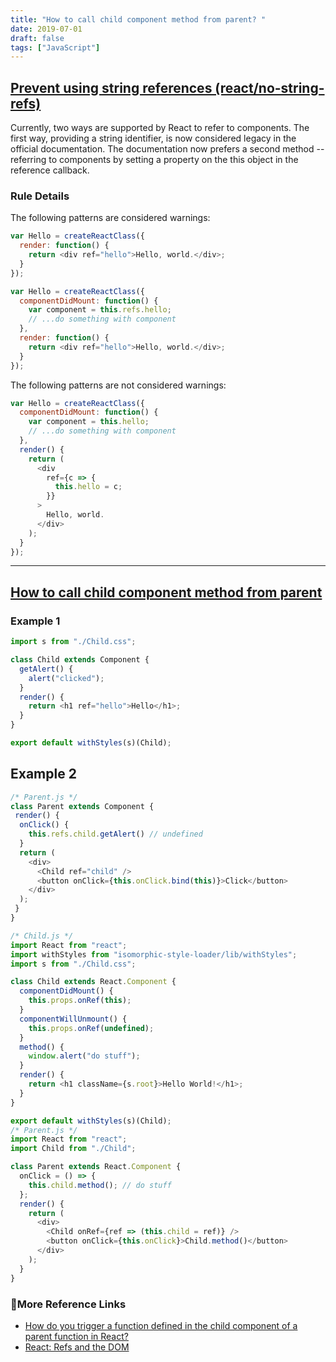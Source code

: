 ```yaml
---
title: "How to call child component method from parent? "
date: 2019-07-01
draft: false
tags: ["JavaScript"]
---
```


## [Prevent using string references (react/no-string-refs)](https://github.com/yannickcr/eslint-plugin-react/blob/master/docs/rules/no-string-refs.md)

Currently, two ways are supported by React to refer to components. The first way, providing a string identifier, is now considered legacy in the official documentation. The documentation now prefers a second method -- referring to components by setting a property on the this object in the reference callback.

### Rule Details

The following patterns are considered warnings:

```js
var Hello = createReactClass({
  render: function() {
    return <div ref="hello">Hello, world.</div>;
  }
});

var Hello = createReactClass({
  componentDidMount: function() {
    var component = this.refs.hello;
    // ...do something with component
  },
  render: function() {
    return <div ref="hello">Hello, world.</div>;
  }
});
```

The following patterns are not considered warnings:

```js
var Hello = createReactClass({
  componentDidMount: function() {
    var component = this.hello;
    // ...do something with component
  },
  render() {
    return (
      <div
        ref={c => {
          this.hello = c;
        }}
      >
        Hello, world.
      </div>
    );
  }
});
```

---

## [How to call child component method from parent](https://github.com/kriasoft/react-starter-kit/issues/909)

### Example 1

```js
import s from "./Child.css";

class Child extends Component {
  getAlert() {
    alert("clicked");
  }
  render() {
    return <h1 ref="hello">Hello</h1>;
  }
}

export default withStyles(s)(Child);
```

## Example 2

```js
/* Parent.js */
class Parent extends Component {
 render() {
  onClick() {
    this.refs.child.getAlert() // undefined
  }
  return (
    <div>
      <Child ref="child" />
      <button onClick={this.onClick.bind(this)}>Click</button>
    </div>
  );
 }
}
```

```js
/* Child.js */
import React from "react";
import withStyles from "isomorphic-style-loader/lib/withStyles";
import s from "./Child.css";

class Child extends React.Component {
  componentDidMount() {
    this.props.onRef(this);
  }
  componentWillUnmount() {
    this.props.onRef(undefined);
  }
  method() {
    window.alert("do stuff");
  }
  render() {
    return <h1 className={s.root}>Hello World!</h1>;
  }
}

export default withStyles(s)(Child);
/* Parent.js */
import React from "react";
import Child from "./Child";

class Parent extends React.Component {
  onClick = () => {
    this.child.method(); // do stuff
  };
  render() {
    return (
      <div>
        <Child onRef={ref => (this.child = ref)} />
        <button onClick={this.onClick}>Child.method()</button>
      </div>
    );
  }
}
```

### 🧩More Reference Links

- [How do you trigger a function defined in the child component of a parent function in React?](https://www.quora.com/How-do-you-trigger-a-function-defined-in-the-child-component-of-a-parent-function-in-React)
- [React: Refs and the DOM](https://reactjs.org/docs/refs-and-the-dom.html)

